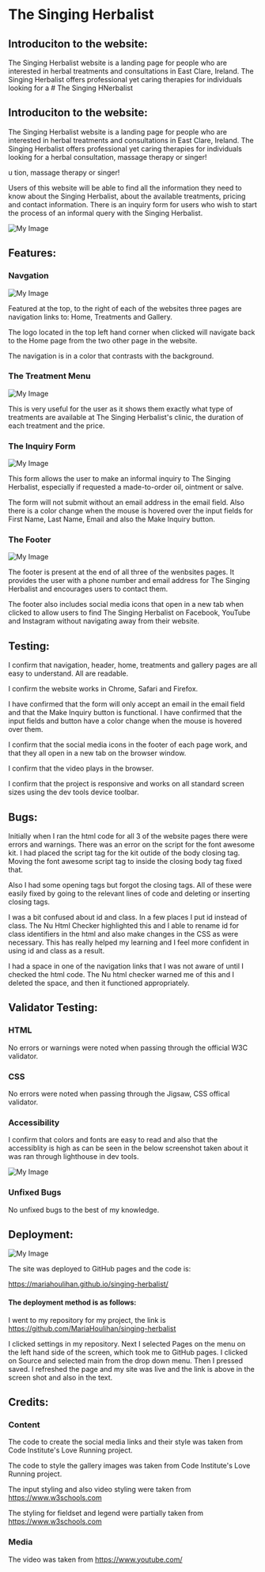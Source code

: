 # The Singing Herbalist

## Introduciton to the website:

The Singing Herbalist website is a landing page for people who are interested in herbal treatments and consultations in East Clare, Ireland. The Singing Herbalist offers professional yet caring therapies for individuals looking for a # The Singing HNerbalist

## Introduciton to the website:

The Singing Herbalist website is a landing page for people who are interested in herbal treatments and consultations in East Clare, Ireland. The Singing Herbalist offers professional yet caring therapies for individuals looking for a herbal consultation, massage therapy or singer!

u tion, massage therapy or singer!

Users of this website will be able to find all the information they need to know about the Singing Herbalist, about the available treatments, pricing and contact information. There is an inquiry form for users who wish to start the process of an informal query with the Singing Herbalist.

![My Image](assets/images/responsive1.PNG)


## Features:

### Navgation

![My Image](assets/images/logo-nav-links.PNG)

Featured at the top, to the right of each of the websites three pages are navigation links to: Home, Treatments and Gallery. 

The logo located in the top left hand corner when clicked will navigate back to the Home page from the two other page in the website.

The navigation is in a color that contrasts with the background.

### The Treatment Menu

![My Image](assets/images/treatment-prices.PNG)

This is very useful for the user as it shows them exactly what type of treatments are available at The Singing Herbalist's clinic, the duration of each treatment and the price.

### The Inquiry Form

![My Image](assets/images/inquiry-form.PNG)

This form allows the user to make an informal inquiry to The Singing Herbalist, especially if requested a made-to-order oil, ointment or salve.

The form will not submit without an email address in the email field. Also there is a color change when the mouse is hovered over the input fields for First Name, Last Name, Email and also the Make Inquiry button.

### The Footer

![My Image](assets/images/footer.PNG)

The footer is present at the end of all three of the wenbsites pages. It provides the user with a phone number and email address for The Singing Herbalist and encourages users to contact them. 

The footer also includes social media icons that open in a new tab when clicked to allow users to find The Singing Herbalist on Facebook, YouTube and Instagram without navigating away from their website.

## Testing:

I confirm that navigation, header, home, treatments and gallery pages are all easy to understand. All are readable.

I confirm the website works in Chrome, Safari and Firefox.

I have confirmed that the form will only accept an email in the email field and that the Make Inquiry button is functional. I have confirmed that the input fields and button have a color change when the mouse is hovered over them.

I confirm that the social media icons in the footer of each page work, and that they all open in a new tab on the browser window.

I confirm that the video plays in the browser.

I confirm that the project is responsive and works on all standard screen sizes using the dev tools device toolbar.


## Bugs:

Initially when I ran the html code for all 3 of the website pages there were errors and warnings. There was an error on the script for the font awesome kit. I had placed the script tag for the kit outide of the body closing tag. Moving the font awesome script tag to inside the closing body tag fixed that. 

Also I had some opening tags but forgot the closing tags. All of these were easily fixed by going to the relevant lines of code and deleting or inserting closing tags.

I was a bit confused about id and class. In a few places I put id instead of class. The Nu Html Checker highlighted this and I able to rename id for class identifiers in the html and also make changes in the CSS as were necessary. This has really helped my learning and I feel more confident in using id and class as a result.

I had a space in one of the navigation links that I was not aware of until I checked the html code. The Nu html checker warned me of this and I deleted the space, and then it functioned appropriately.

## Validator Testing:

### HTML
No errors or warnings were noted when passing through the official W3C validator.

### CSS
No errors were noted when passing through the Jigsaw, CSS offical validator.

### Accessibility
I confirm that colors and fonts are easy to read and also that the accessiblity is high as can be seen in the below screenshot taken about it was ran through lighthouse in dev tools.

![My Image](assets/images/lighthouse-for-singing-herbalist.PNG)

### Unfixed Bugs

No unfixed bugs to the best of my knowledge.

## Deployment:

![My Image](assets/images/live.PNG)

The site was deployed to GitHub pages and the code is:

https://mariahoulihan.github.io/singing-herbalist/

#### The deployment method is as follows:

I went to my repository for my project, the link is https://github.com/MariaHoulihan/singing-herbalist

I clicked settings in my repository. Next I selected Pages on the menu on the left hand side of the screen, which took me to GitHub pages. I clicked on Source and selected main from the drop down menu. Then I pressed saved. I refreshed the page and my site was live and the link is above in the screen shot and also in the text.  

## Credits:

### Content

The code to create the social media links and their style was taken from Code Institute's Love Running project.

The code to style the gallery images was taken from Code Institute's Love Running project.

The input styling and also video styling were taken from https://www.w3schools.com 

The styling for fieldset and legend were partially taken from https://www.w3schools.com

### Media

The video was taken from https://www.youtube.com/
